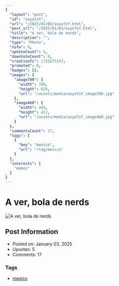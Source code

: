 ```yaml
---
{
  "layout": "post",
  "id": "axyo7zY",
  "url": "/2025/01/03/axyo7zY.html",
  "post_url": "/2025/01/03/axyo7zY.html",
  "title": "A ver, bola de nerds",
  "description": "",
  "type": "Photo",
  "nsfw": 0,
  "upVoteCount": 5,
  "downVoteCount": 9,
  "creationTs": 1735875137,
  "promoted": 0,
  "badges": [],
  "images": {
    "image700": {
      "width": 700,
      "height": 628,
      "url": "/assets/media/axyo7zY_image700.jpg"
    },
    "image460": {
      "width": 460,
      "height": 412,
      "url": "/assets/media/axyo7zY_image460.jpg"
    }
  },
  "commentsCount": 17,
  "tags": [
    {
      "key": "mexico",
      "url": "/tag/mexico"
    }
  ],
  "interests": [
    "memes"
  ]
}
---
```


# A ver, bola de nerds

![A ver, bola de nerds](/assets/media/axyo7zY_image700.jpg)

## Post Information

- Posted on: January 03, 2025
- Upvotes: 5
- Comments: 17

### Tags

- [mexico](/tag/mexico)
